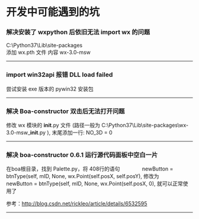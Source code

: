 # 开发中可能遇到的坑


### 解决安装了 wxpython 后依旧无法 import wx 的问题

C:\Python37\Lib\site-packages\
添加 wx.pth 文件 内容
wx-3.0-msw


--------



### import win32api 报错 DLL load failed

尝试安装 exe 版本的 pywin32 安装包

--------

### 解决 Boa-constructor 双击后无法打开问题

修改 wx 模块的 __init__.py 文件 (路径一般为 C:\Python37\Lib\site-packages\wx-3.0-msw\___init__.py ), 末尾添加一行:
NO_3D = 0


--------



### 解决 boa-constructor 0.6.1 运行源代码面板中空白一片

在boa根目录，找到 Palette.py，将 408行的语句 　　　　newButton = btnType(self, mID, None, wx.Point(self.posX, self.posY), 修改为 　　　　newButton = btnType(self, mID, None, wx.Point(self.posX, 0),
就可以正常使用了

参考：http://blog.csdn.net/rickleo/article/details/6532595


--------



